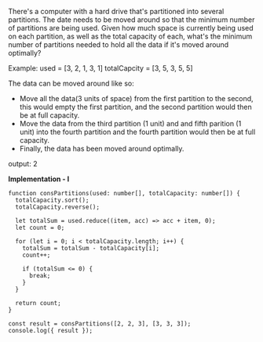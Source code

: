 There's a computer with a hard drive that's partitioned into several partitions.
The date needs to be moved around so that the minimum number of partitions are being used.
Given how much space is currently being used on each partition, as well as the total capacity of each, what's the minimum number of partitions needed to hold all the data if it's moved around optimally?

Example:
used = [3, 2, 1, 3, 1]
totalCapcity = [3, 5, 3, 5, 5]

The data can be moved around like so:
- Move all the data(3 units of space) from the first partition to the second, this would empty the first partition, and the second partition would then be at full capacity.
- Move the data from the third partition (1 unit) and and fifth parition (1 unit) into the fourth partition and the fourth partition would then be at full capacity.
- Finally, the data has been moved around optimally.

output: 2

**Implementation - I**

```tsx
function consPartitions(used: number[], totalCapacity: number[]) {
  totalCapacity.sort();
  totalCapacity.reverse();

  let totalSum = used.reduce((item, acc) => acc + item, 0);
  let count = 0;

  for (let i = 0; i < totalCapacity.length; i++) {
    totalSum = totalSum - totalCapacity[i];
    count++;

    if (totalSum <= 0) {
      break;
    }
  }

  return count;
}

const result = consPartitions([2, 2, 3], [3, 3, 3]);
console.log({ result });
```